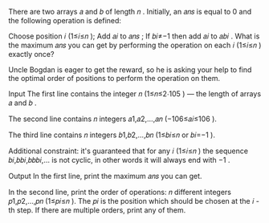 There are two arrays 𝑎
 and 𝑏
 of length 𝑛
. Initially, an 𝑎𝑛𝑠
 is equal to 0
 and the following operation is defined:

Choose position 𝑖
 (1≤𝑖≤𝑛
);
Add 𝑎𝑖
 to 𝑎𝑛𝑠
;
If 𝑏𝑖≠−1
 then add 𝑎𝑖
 to 𝑎𝑏𝑖
.
What is the maximum 𝑎𝑛𝑠
 you can get by performing the operation on each 𝑖
 (1≤𝑖≤𝑛
) exactly once?

Uncle Bogdan is eager to get the reward, so he is asking your help to find the optimal order of positions to perform the operation on them.

Input
The first line contains the integer 𝑛
 (1≤𝑛≤2⋅105
) — the length of arrays 𝑎
 and 𝑏
.

The second line contains 𝑛
 integers 𝑎1,𝑎2,…,𝑎𝑛
 (−106≤𝑎𝑖≤106
).

The third line contains 𝑛
 integers 𝑏1,𝑏2,…,𝑏𝑛
 (1≤𝑏𝑖≤𝑛
 or 𝑏𝑖=−1
).

Additional constraint: it's guaranteed that for any 𝑖
 (1≤𝑖≤𝑛
) the sequence 𝑏𝑖,𝑏𝑏𝑖,𝑏𝑏𝑏𝑖,…
 is not cyclic, in other words it will always end with −1
.

Output
In the first line, print the maximum 𝑎𝑛𝑠
 you can get.

In the second line, print the order of operations: 𝑛
 different integers 𝑝1,𝑝2,…,𝑝𝑛
 (1≤𝑝𝑖≤𝑛
). The 𝑝𝑖
 is the position which should be chosen at the 𝑖
-th step. If there are multiple orders, print any of them.